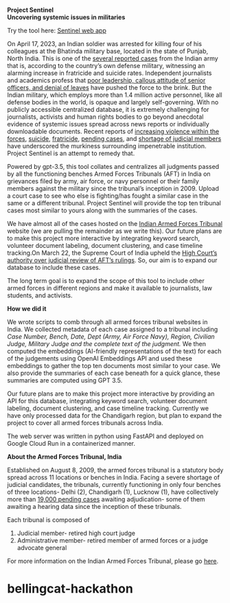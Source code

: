 **Project Sentinel**  
**Uncovering systemic issues in militaries**

Try the tool here: [Sentinel web app](https://server-p7oiucccxq-uc.a.run.app/)

On April 17, 2023, an Indian soldier was arrested for killing four of his colleagues at the Bhatinda military base,
located in the state of Punjab, North India. This is one of
the [several reported cases](https://www.eurasiareview.com/27032023-the-silent-crisis-of-suicide-in-indian-armed-forces-and-hr-implications-oped/)
from the Indian army that is, according to the country’s own defense military, witnessing an alarming increase in
fratricide and suicide rates. Independent journalists and academics profess
that [poor leadership, callous attitude of senior officers, and denial of leaves](https://frontline.thehindu.com/the-nation/indian-army-armed-forces-suicide-personnel-members-high-rates-in-conflict-zones/article33770111.ece)
have pushed the force to the brink. But the Indian military, which employs more than 1.4 million active personnel, like
all defense bodies in the world, is opaque and largely self-governing. With no publicly accessible centralized database,
it is extremely challenging for journalists, activists and human rights bodies to go beyond anecdotal evidence of
systemic issues spread across news reports or individually downloadable documents. Recent reports
of [increasing violence within the forces](https://indianexpress.com/article/explained/jk-court-martial-how-armed-forces-punish-their-personnel-for-crime-8482924/), [suicide](https://www.reuters.com/world/india/stress-seen-major-cause-indian-military-fratricides-suicides-2023-04-17/), [fratricide](https://www.indiatoday.in/india-today-insight/story/why-fratricide-at-bathinda-station-puts-indian-militarys-grievance-redress-system-under-spotlight-2362434-2023-04-20), [pending cases](https://theprint.in/judiciary/armed-forces-tribunal-has-19000-pending-cases-but-heres-why-this-is-least-of-its-problems/624020/#:~:text=Cut%20to%202021%2C%20the%20tribunal,set%20up%2011%20years%20ago.),
and [shortage of judicial members](https://www.tribuneindia.com/news/nation/23-out-of-34-posts-of-armed-forces-tribunal-vacant-19-000-cases-pending-mod-tells-parliament-223283)
have underscored the murkiness surrounding impenetrable institution. Project Sentinel is an attempt to remedy that.

Powered by gpt-3.5, this tool collates and centralizes all judgments passed by all the functioning benches Armed Forces
Tribunals (AFT) in India on grievances filed by army, air force, or navy personnel or their family members against the
military since the tribunal’s inception in 2009. Upload a court case to see who else is fighting/has fought a similar
case in the same or a different tribunal. Project Sentinel will provide the top ten tribunal cases most similar to yours
along with the summaries of the cases.

We have almost all of the cases hosted on the [Indian Armed Forces Tribunal ](https://aftdelhi.nic.in/)website (we are
pulling the remainder as we write this). Our future plans are to make this project more interactive by integrating
keyword search, volunteer document labeling, document clustering, and case timeline tracking.On March 22, the Supreme
Court of India upheld
the [High Court’s authority over judicial review of AFT’s rulings](https://www.hindustantimes.com/india-news/sc-okays-judicial-review-of-armed-forces-tribunal-decisions-by-high-courts-101679496441970.html).
So, our aim is to expand our database to include these cases.

The long term goal is to expand the scope of this tool to include other armed forces in different regions and make it
available to journalists, law students, and activists.

**How we did it**

We wrote scripts to comb through all armed forces tribunal websites in India. We collected metadata of each case
assigned to a tribunal including _Case Number, Bench, Date, Dept (Army, Air Force Navy), Region, Civilian Judge,
Military Judge and the complete text of the judgment._ We then computed the embeddings (AI-friendly representations of
the text) for each of the judgements using OpenAI Embeddings API and used these embeddings to gather the top ten
documents most similar to your case. We also provide the summaries of each case beneath for a quick glance, these
summaries are computed using GPT 3.5.

Our future plans are to make this project more interactive by providing an API for this database, integrating keyword
search, volunteer document labeling, document clustering, and case timeline tracking. Currently we have only processed
data for the Chandigarh region, but plan to expand the project to cover all armed forces tribunals across India.

The web server was written in python using FastAPI and deployed on Google Cloud Run in a containerized manner.

**About the Armed Forces Tribunal, India**

Established on August 8, 2009, the armed forces tribunal is a statutory body spread across 11 locations or benches in
India. Facing a severe shortage of judicial candidates, the tribunals, currently functioning in only four benches of
three locations- Delhi (2), Chandigarh (1), Lucknow (1), have collectively more
than [19,000 pending cases](https://theprint.in/judiciary/armed-forces-tribunal-has-19000-pending-cases-but-heres-why-this-is-least-of-its-problems/624020/)
awaiting adjudication- some of them awaiting a hearing data since the inception of these tribunals.

Each tribunal is composed of

1. Judicial member- retired high court judge
2. Administrative member- retired member of armed forces or a judge advocate general

For more information on the Indian Armed Forces Tribunal, please
go [here](https://byjus.com/free-ias-prep/aft-armed-forces-tribunal/).
# bellingcat-hackathon

